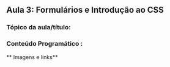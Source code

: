 ## **Aula 3: Formulários e Introdução ao CSS**

### **Tópico da aula/título:**  

### **Conteúdo Programático :**  
** Imagens e links**



